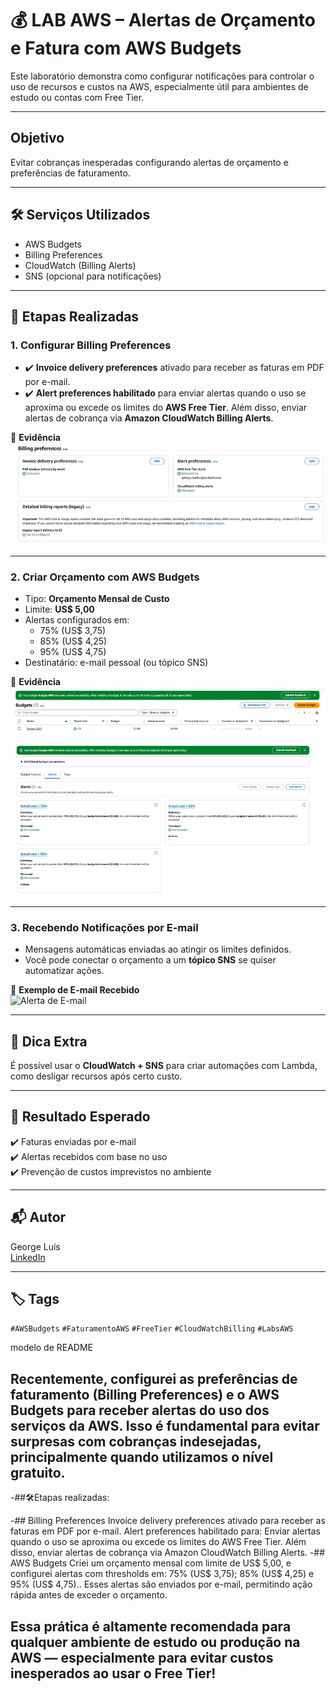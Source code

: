 # 💰 LAB AWS – Alertas de Orçamento e Fatura com AWS Budgets
 Este laboratório demonstra como configurar notificações para controlar o uso de recursos e custos na AWS, especialmente útil para ambientes de estudo ou contas com Free Tier.

---

## Objetivo
 Evitar cobranças inesperadas configurando alertas de orçamento e preferências de faturamento.

---

## 🛠️ Serviços Utilizados

- AWS Budgets  
- Billing Preferences  
- CloudWatch (Billing Alerts)  
- SNS (opcional para notificações)

---

## 🔧 Etapas Realizadas

### 1. Configurar Billing Preferences

- ✔️ **Invoice delivery preferences** ativado para receber as faturas em PDF por e-mail.
- ✔️ **Alert preferences habilitado** para enviar alertas quando o uso se aproxima ou excede os limites do **AWS Free Tier**. Além disso, enviar alertas de cobrança via **Amazon CloudWatch Billing Alerts**.

📸 **Evidência**  
![Billing Preferences](./evidencias/1-billing-preferences.png)

---

### 2. Criar Orçamento com AWS Budgets

- Tipo: **Orçamento Mensal de Custo**
- Limite: **US$ 5,00**
- Alertas configurados em:
  - 75% (US$ 3,75)
  - 85% (US$ 4,25)
  - 95% (US$ 4,75)
- Destinatário: e-mail pessoal (ou tópico SNS)

📸 **Evidência**  
![Budget Overview](./evidencias/2-budget-overview.png)  
![Budget Notifications](./evidencias/3-budget-alerts.png)

---

### 3. Recebendo Notificações por E-mail

- Mensagens automáticas enviadas ao atingir os limites definidos.
- Você pode conectar o orçamento a um **tópico SNS** se quiser automatizar ações.

📸 **Exemplo de E-mail Recebido**  
![Alerta de E-mail](./evidencias/4-email-alerta.png)

---

## 🧠 Dica Extra

É possível usar o **CloudWatch + SNS** para criar automações com Lambda, como desligar recursos após certo custo.

---

## 🧾 Resultado Esperado

✔️ Faturas enviadas por e-mail  
✔️ Alertas recebidos com base no uso  
✔️ Prevenção de custos imprevistos no ambiente

---

## 📬 Autor

George Luís  
[LinkedIn](https://www.linkedin.com/in/georgeluist)

---

## 🏷️ Tags

`#AWSBudgets` `#FaturamentoAWS` `#FreeTier` `#CloudWatchBilling` `#LabsAWS`
 
 
 
 
 
 
 
 
 modelo de README

Recentemente, configurei as preferências de faturamento **(Billing Preferences)** e o **AWS Budgets** para receber alertas do uso dos serviços da AWS. Isso é fundamental para evitar surpresas com cobranças indesejadas, principalmente quando utilizamos o nível gratuito.
---
-##🛠Etapas realizadas:

-## Billing Preferences
Invoice delivery preferences ativado para receber as faturas em PDF por e-mail.
Alert preferences habilitado para: Enviar alertas quando o uso se aproxima ou excede os limites do AWS Free Tier. Além disso, enviar alertas de cobrança via Amazon CloudWatch Billing Alerts.
-## AWS Budgets
Criei um orçamento mensal com limite de US$ 5,00, e configurei alertas com thresholds em: 75% (US$ 3,75); 85% (US$ 4,25) e 95% (US$ 4,75).. Esses alertas são enviados por e-mail, permitindo ação rápida antes de exceder o orçamento.

Essa prática é altamente recomendada para qualquer ambiente de estudo ou produção na AWS — especialmente para evitar custos inesperados ao usar o Free Tier!
---
